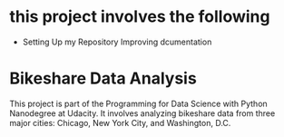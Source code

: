 # this project involves the following
* Setting Up my Repository
Improving dcumentation

# Bikeshare Data Analysis

This project is part of the Programming for Data Science with Python Nanodegree at Udacity. It involves analyzing bikeshare data from three major cities: Chicago, New York City, and Washington, D.C.

